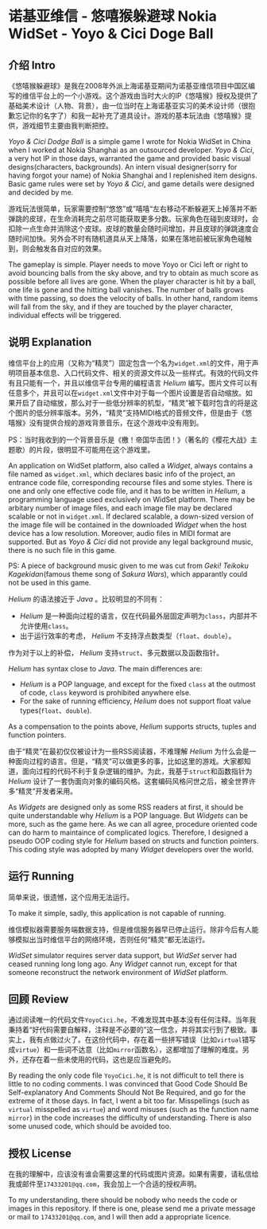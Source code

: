 # 诺基亚维信 - 悠嘻猴躲避球 Nokia WidSet - Yoyo & Cici Doge Ball

## 介绍 Intro

《悠嘻猴躲避球》是我在2008年外派上海诺基亚期间为诺基亚维信项目中国区编写的维信平台上的一个小游戏。这个游戏由当时大火的IP《悠嘻猴》授权及提供了基础美术设计（人物、背景），由一位当时在上海诺基亚实习的美术设计师（很抱歉忘记你的名字了）和我一起补充了道具设计。游戏的基本玩法由《悠嘻猴》提供，游戏细节主要由我判断把控。

_Yoyo & Cici Dodge Ball_ is a simple game I wrote for Nokia WidSet in China when I worked at Nokia Shanghai as an outsourced developer. _Yoyo & Cici_, a very hot IP in those days, warranted the game and provided basic visual designs(characters, backgrounds). An intern visual designer(sorry for having forgot your name) of Nokia Shanghai and I replenished item designs. Basic game rules were set by _Yoyo & Cici_, and game details were designed and decided by me.

游戏玩法很简单，玩家需要控制“悠悠”或”嘻嘻“左右移动不断躲避天上掉落并不断弹跳的皮球，在生命消耗完之前尽可能获取更多分数。玩家角色在碰到皮球时，会扣除一点生命并消除这个皮球。皮球的数量会随时间增加，并且皮球的弹跳速度会随时间加快。另外会不时有随机道具从天上降落，如果在落地前被玩家角色碰触到，则会触发各自对应的效果。

The gameplay is simple. Player needs to move Yoyo or Cici left or right to avoid bouncing balls from the sky above, and try to obtain as much score as possible before all lives are gone. When the player character is hit by a ball, one life is gone and the hitting ball vanishes. The number of balls grows with time passing, so does the velocity of balls. In other hand, random items will fall from the sky, and if they are touched by the player character, individual effects will be triggered.

## 说明 Explanation

维信平台上的应用（又称为“精灵”）固定包含一个名为`widget.xml`的文件，用于声明项目基本信息、入口代码文件、相关的资源文件以及一些样式。有效的代码文件有且只能有一个，并且以维信平台专用的编程语言 _Helium_ 编写。图片文件可以有任意多个，并且可以在`widget.xml`文件中对于每一个图片设置是否自动缩放。如果开启了自动缩放，那么对于一些低分辨率的机型，“精灵”被下载时包含的将是这个图片的低分辨率版本。另外，“精灵”支持MIDI格式的音频文件，但是由于《悠嘻猴》没有提供合规的游戏背景音乐，在这个游戏中没有用到。

PS：当时我收到的一个背景音乐是《檄！帝国华击团！》（著名的《樱花大战》主题歌）的片段，很明显不可能用在这个游戏里。

An application on WidSet platform, also called a _Widget_, always contains a file named as `widget.xml`, which declares basic info of the project, an entrance code file, corresponding recourse files and some styles. There is one and only one effective code file, and it has to be written in _Helium_, a programming language used exclusively on WidSet platform. There may be arbitary number of image files, and each image file may be declared scalable or not in `widget.xml`. If declared scalable, a down-sized version of the image file will be contained in the downloaded _Widget_ when the host device has a low resolution. Moreover, audio files in MIDI format are supported. But as _Yoyo & Cici_ did not provide any legal background music, there is no such file in this game.

PS: A piece of background music given to me was cut from _Geki! Teikoku Kagekidan_(famous theme song of _Sakura Wars_), which apparantly could not be used in this game.

_Helium_ 的语法接近于 _Java_ 。比较明显的不同有：

- _Helium_ 是一种面向过程的语言，仅在代码最外层固定声明为`class`，内部并不允许使用`class`。
- 出于运行效率的考虑， _Helium_ 不支持浮点数类型（`float`、`double`）。

作为对于以上的补偿， _Helium_ 支持`struct`、多元数据以及函数指针。

_Helium_ has syntax close to _Java_. The main differences are:

- _Helium_ is a POP language, and except for the fixed `class` at the outmost of code, `class` keyword is prohibited anywhere else.
- For the sake of running efficiency, _Helium_ does not support float value types(`float`、`double`).

As a compensation to the points above, _Helium_ supports structs, tuples and function pointers.

由于“精灵”在最初仅仅被设计为一些RSS阅读器，不难理解 _Helium_ 为什么会是一种面向过程的语言。但是，“精灵”可以做更多的事，比如这里的游戏。大家都知道，面向过程的代码不利于复杂逻辑的维护。为此，我基于`struct`和函数指针为 _Helium_ 设计了一套伪面向对象的编码风格。这套编码风格问世之后，被全世界许多“精灵”开发者采用。

As _Widgets_ are designed only as some RSS readers at first, it should be quite understandable why _Helium_ is a POP language. But _Widgets_ can be more, such as the game here. As we can all agree, procedure oriented code can do harm to maintaince of complicated logics. Therefore, I designed a pseudo OOP coding style for _Helium_ based on structs and function pointers. This coding style was adopted by many _Widget_ developers over the world.

## 运行 Running

简单来说，很遗憾，这个应用无法运行。

To make it simple, sadly, this application is not capable of running.

维信模拟器需要服务端数据支持，但是维信服务器早已停止运行。除非今后有人能够模拟出当时维信平台的网络环境，否则任何“精灵”都无法运行。

_WidSet_ simulator requires server data support, but _WidSet_ server had ceased running long long ago. Any _Widget_ cannot run, except for that someone reconstruct the network environment of _WidSet_ platform.

## 回顾 Review

通过阅读唯一的代码文件`YoyoCici.he`，不难发现其中基本没有任何注释。当年我秉持着“好代码需要自解释，注释是不必要的”这一信念，并将其实行到了极致。事实上，我有点做过火了。在这份代码中，存在着一些拼写错误（比如`virtual`错写成`virtue`）和一些词不达意（比如`mirror`函数名），这都增加了理解的难度。另外，还存在着一些未使用的代码，这也是应当避免的。

By reading the only code file `YoyoCici.he`, it is not difficult to tell there is little to no coding comments. I was convinced that Good Code Should Be Self-explanatory And Comments Should Not Be Required, and go for the extreme of it those days. In fact, I went a bit too far. Misspellings (such as `virtual` misspelled as `virtue`) and word misuses (such as the function name `mirror`) in the code increases the difficulty of understanding. There is also some unused code, which should be avoided too.

## 授权 License

在我的理解中，应该没有谁会需要这里的代码或图片资源。如果有需要，请私信给我或邮件至`17433201@qq.com`，我会加上一个合适的授权声明。

To my understanding, there should be nobody who needs the code or images in this repository. If there is one, please send me a private message or mail to `17433201@qq.com`, and I will then add a appropriate licence.
